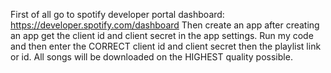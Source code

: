 First of all go to spotify developer portal dashboard: https://developer.spotify.com/dashboard
Then create an app after creating an app get the client id and client secret in the app settings.
Run my code and then enter the CORRECT client id and client secret then the playlist link or id.
All songs will be downloaded on the HIGHEST quality possible.
